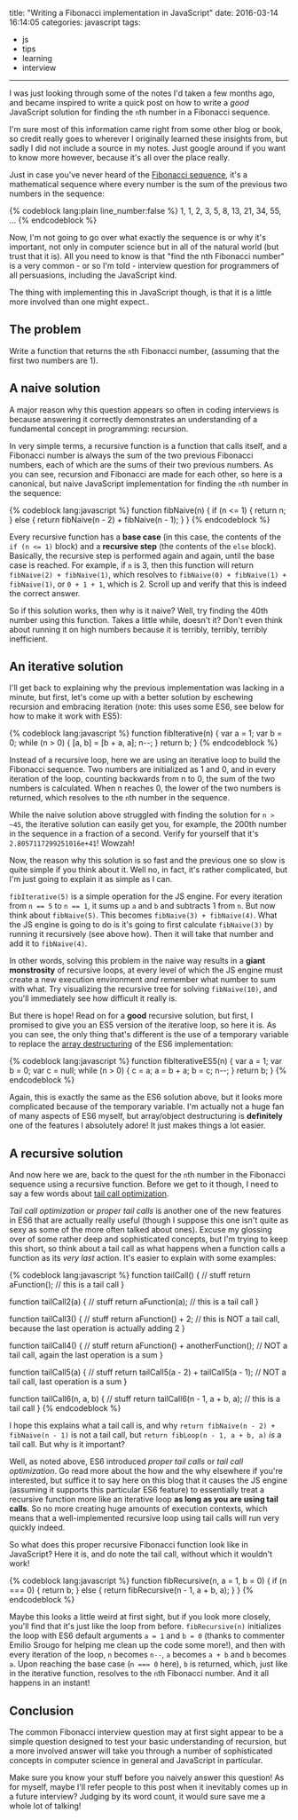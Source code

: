 title: "Writing a Fibonacci implementation in JavaScript"
date: 2016-03-14 16:14:05
categories: javascript
tags:
- js
- tips
- learning
- interview
---

I was just looking through some of the notes I'd taken a few months ago, and became inspired to write a quick post on how to write a *good* JavaScript solution for finding the `n`th number in a Fibonacci sequence.

I'm sure most of this information came right from some other blog or book, so credit really goes to wherever I originally learned these insights from, but sadly I did not include a source in my notes. Just google around if you want to know more however, because it's all over the place really.

Just in case you've never heard of the [Fibonacci sequence](https://en.wikipedia.org/wiki/Fibonacci_number), it's a mathematical sequence where every number is the sum of the previous two numbers in the sequence:

{% codeblock lang:plain line_number:false %}
1, 1, 2, 3, 5, 8, 13, 21, 34, 55, ...
{% endcodeblock %}

Now, I'm not going to go over what exactly the sequence is or why it's important, not only in computer science but in all of the natural world (but trust that it is). All you need to know is that "find the nth Fibonacci number" is a very common - or so I'm told - interview question for programmers of all persuasions, including the JavaScript kind.

The thing with implementing this in JavaScript though, is that it is a little more involved than one might expect..

<!-- more -->

## The problem

Write a function that returns the `n`th Fibonacci number, (assuming that the first two numbers are 1).

## A naive solution

A major reason why this question appears so often in coding interviews is because answering it correctly demonstrates an understanding of a fundamental concept in programming: recursion.

In very simple terms, a recursive function is a function that calls itself, and a Fibonacci number is always the sum of the two previous Fibonacci numbers, each of which are the sums of their two previous numbers. As you can see, recursion and Fibonacci are made for each other, so here is a canonical, but naive JavaScript implementation for finding the `n`th number in the sequence:

{% codeblock lang:javascript %}
function fibNaive(n) {
  if (n <= 1) {
    return n;
  } else {
    return fibNaive(n - 2) + fibNaive(n - 1);
  }
}
{% endcodeblock %}

Every recursive function has a **base case** (in this case, the contents of the `if (n <= 1)` block) and a **recursive step** (the contents of the `else` block). Basically, the recursive step is performed again and again, until the base case is reached. For example, if `n` is 3, then this function will return `fibNaive(2) + fibNaive(1)`, which resolves to `fibNaive(0) + fibNaive(1) + fibNaive(1)`, or `0 + 1 + 1`, which is 2. Scroll up and verify that this is indeed the correct answer.

So if this solution works, then why is it naive? Well, try finding the 40th number using this function. Takes a little while, doesn't it? Don't even think about running it on high numbers because it is terribly, terribly, terribly inefficient.

## An iterative solution

I'll get back to explaining why the previous implementation was lacking in a minute, but first, let's come up with a better solution by eschewing recursion and embracing iteration (note: this uses some ES6, see below for how to make it work with ES5):

{% codeblock lang:javascript %}
function fibIterative(n) {
  var a = 1;
  var b = 0;
  while (n > 0) {
    [a, b] = [b + a, a];
    n--;
  }
  return b;
}
{% endcodeblock %}

Instead of a recursive loop, here we are using an iterative loop to build the Fibonacci sequence. Two numbers are initialized as 1 and 0, and in every iteration of the loop, counting backwards from n to 0, the sum of the two numbers is calculated. When n reaches 0, the lower of the two numbers is returned, which resolves to the `n`th number in the sequence.

While the naive solution above struggled with finding the solution for `n > ~45`, the iterative solution can easily get you, for example, the 200th number in the sequence in a fraction of a second. Verify for yourself that it's `2.8057117299251016e+41`! Wowzah!

Now, the reason why this solution is so fast and the previous one so slow is quite simple if you think about it. Well no, in fact, it's rather complicated, but I'm just going to explain it as simple as I can.

`fibIterative(5)` is a simple operation for the JS engine. For every iteration from `n == 5` to `n == 1`, it sums up `a` and `b` and subtracts 1 from `n`. But now think about `fibNaive(5)`. This becomes `fibNaive(3) + fibNaive(4)`. What the JS engine is going to do is it's going to first calculate `fibNaive(3)` by running it recursively (see above how). Then it will take that number and add it to `fibNaive(4)`.

In other words, solving this problem in the naive way results in a **giant monstrosity** of recursive loops, at every level of which the JS engine must create a new execution environment *and* remember what number to sum with what. Try visualizing the recursive tree for solving `fibNaive(10)`, and you'll immediately see how difficult it really is.

But there is hope! Read on for a **good** recursive solution, but first, I promised to give you an ES5 version of the iterative loop, so here it is. As you can see, the only thing that's different is the use of a temporary variable to replace the [array destructuring](https://developer.mozilla.org/en/docs/Web/JavaScript/Reference/Operators/Destructuring_assignment) of the ES6 implementation:

{% codeblock lang:javascript %}
function fibIterativeES5(n) {
  var a = 1;
  var b = 0;
  var c = null;
  while (n > 0) {
    c = a;
    a = b + a;
    b = c;
    n--;
  }
  return b;
}
{% endcodeblock %}

Again, this is exactly the same as the ES6 solution above, but it looks more complicated because of the temporary variable. I'm actually not a huge fan of many aspects of ES6 myself, but array/object destructuring is **definitely** one of the features I absolutely adore! It just makes things a lot easier.

## A recursive solution

And now here we are, back to the quest for the `n`th number in the Fibonacci sequence using a recursive function. Before we get to it though, I need to say a few words about [tail call optimization](http://www.2ality.com/2015/06/tail-call-optimization.html).

*Tail call optimization* or *proper tail calls* is another one of the new features in ES6 that are actually really useful (though I suppose this one isn't quite as sexy as some of the more often talked about ones). Excuse my glossing over of some rather deep and sophisticated concepts, but I'm trying to keep this short, so think about a tail call as what happens when a function calls a function as its *very last* action. It's easier to explain with some examples:

{% codeblock lang:javascript %}
function tailCall() {
  // stuff
  return aFunction(); // this is a tail call
}

function tailCall2(a) {
  // stuff
  return aFunction(a); // this is a tail call
}

function tailCall3() {
  // stuff
  return aFunction() + 2; // this is NOT a tail call, because the last operation is actually adding 2
}

function tailCall4() {
  // stuff
  return aFunction() + anotherFunction(); // NOT a tail call, again the last operation is a sum
}

function tailCall5(a) {
  // stuff
  return tailCall5(a - 2) + tailCall5(a - 1); // NOT a tail call, last operation is a sum
}

function tailCall6(n, a, b) {
  // stuff
  return tailCall6(n - 1, a + b, a); // this is a tail call
}
{% endcodeblock %}

I hope this explains what a tail call is, and why `return fibNaive(n - 2) + fibNaive(n - 1)` is not a tail call, but `return fibLoop(n - 1, a + b, a)` *is* a tail call. But why is it important?

Well, as noted above, ES6 introduced *proper tail calls* or *tail call optimization*. Go read more about the how and the why elsewhere if you're interested, but suffice it to say here on this blog that it causes the JS engine (assuming it supports this particular ES6 feature) to essentially treat a recursive function more like an iterative loop **as long as you are using tail calls**. So no more creating huge amounts of execution contexts, which means that a well-implemented recursive loop using tail calls will run very quickly indeed.

So what does this proper recursive Fibonacci function look like in JavaScript? Here it is, and do note the tail call, without which it wouldn't work!

{% codeblock lang:javascript %}
function fibRecursive(n, a = 1, b = 0) {
  if (n === 0) {
    return b;
  } else {
    return fibRecursive(n - 1, a + b, a);
  }
}
{% endcodeblock %}

Maybe this looks a little weird at first sight, but if you look more closely, you'll find that it's just like the loop from before. `fibRecursive(n)` initializes the loop with ES6 default arguments `a = 1` and `b = 0` (thanks to commenter Emilio Srougo for helping me clean up the code some more!), and then with every iteration of the loop, `n` becomes `n--`, `a` becomes `a + b` and `b` becomes `a`. Upon reaching the base case (`n === 0` here), `b` is returned, which, just like in the iterative function, resolves to the `n`th Fibonacci number. And it all happens in an instant!

## Conclusion

The common Fibonacci interview question may at first sight appear to be a simple question designed to test your basic understanding of recursion, but a more involved answer will take you through a number of sophisticated concepts in computer science in general and JavaScript in particular.

Make sure you know your stuff before you naively answer this question! As for myself, maybe I'll refer people to this post when it inevitably comes up in a future interview? Judging by its word count, it would sure save me a whole lot of talking!
